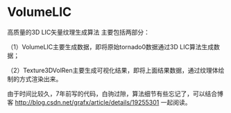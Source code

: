 # VolumeLIC
高质量的3D LIC矢量纹理生成算法
主要包括两部分：

（1）VolumeLIC主要生成数据，即将原始tornado0数据通过3D LIC算法生成数据；

（2）Texture3DVolRen主要生成可视化结果，即将上面结果数据，通过纹理体绘制的方式渲染出来。

由于时间比较久，7年前写的代码，白驹过隙，算法细节有些忘记了，可以结合博客 http://blog.csdn.net/grafx/article/details/19255301 一起阅读。
